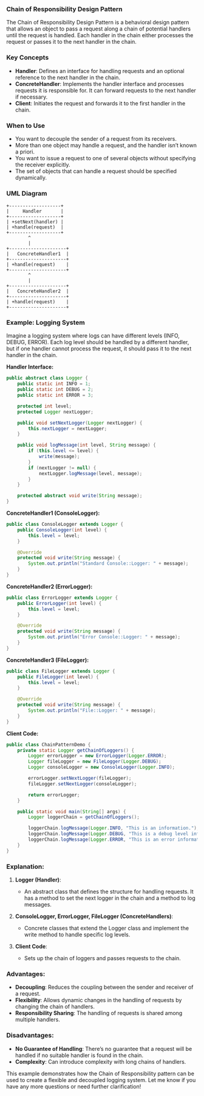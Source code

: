 ### Chain of Responsibility Design Pattern

The Chain of Responsibility Design Pattern is a behavioral design pattern that allows an object to pass a request along a chain of potential handlers until the request is handled. Each handler in the chain either processes the request or passes it to the next handler in the chain.

### Key Concepts

- **Handler**: Defines an interface for handling requests and an optional reference to the next handler in the chain.
- **ConcreteHandler**: Implements the handler interface and processes requests it is responsible for. It can forward requests to the next handler if necessary.
- **Client**: Initiates the request and forwards it to the first handler in the chain.

### When to Use

- You want to decouple the sender of a request from its receivers.
- More than one object may handle a request, and the handler isn’t known a priori.
- You want to issue a request to one of several objects without specifying the receiver explicitly.
- The set of objects that can handle a request should be specified dynamically.

### UML Diagram

```
+-------------------+
|     Handler       |
+-------------------+
| +setNext(handler) |
| +handle(request)  |
+-------------------+
        ^
        |
+---------------------+
|   ConcreteHandler1  |
+---------------------+
| +handle(request)    |
+---------------------+
        ^
        |
+---------------------+
|   ConcreteHandler2  |
+---------------------+
| +handle(request)    |
+---------------------+
```

### Example: Logging System

Imagine a logging system where logs can have different levels (INFO, DEBUG, ERROR). Each log level should be handled by a different handler, but if one handler cannot process the request, it should pass it to the next handler in the chain.

**Handler Interface:**
```java
public abstract class Logger {
    public static int INFO = 1;
    public static int DEBUG = 2;
    public static int ERROR = 3;

    protected int level;
    protected Logger nextLogger;

    public void setNextLogger(Logger nextLogger) {
        this.nextLogger = nextLogger;
    }

    public void logMessage(int level, String message) {
        if (this.level <= level) {
            write(message);
        }
        if (nextLogger != null) {
            nextLogger.logMessage(level, message);
        }
    }

    protected abstract void write(String message);
}
```

**ConcreteHandler1 (ConsoleLogger):**
```java
public class ConsoleLogger extends Logger {
    public ConsoleLogger(int level) {
        this.level = level;
    }

    @Override
    protected void write(String message) {
        System.out.println("Standard Console::Logger: " + message);
    }
}
```

**ConcreteHandler2 (ErrorLogger):**
```java
public class ErrorLogger extends Logger {
    public ErrorLogger(int level) {
        this.level = level;
    }

    @Override
    protected void write(String message) {
        System.out.println("Error Console::Logger: " + message);
    }
}
```

**ConcreteHandler3 (FileLogger):**
```java
public class FileLogger extends Logger {
    public FileLogger(int level) {
        this.level = level;
    }

    @Override
    protected void write(String message) {
        System.out.println("File::Logger: " + message);
    }
}
```

**Client Code:**
```java
public class ChainPatternDemo {
    private static Logger getChainOfLoggers() {
        Logger errorLogger = new ErrorLogger(Logger.ERROR);
        Logger fileLogger = new FileLogger(Logger.DEBUG);
        Logger consoleLogger = new ConsoleLogger(Logger.INFO);

        errorLogger.setNextLogger(fileLogger);
        fileLogger.setNextLogger(consoleLogger);

        return errorLogger;
    }

    public static void main(String[] args) {
        Logger loggerChain = getChainOfLoggers();

        loggerChain.logMessage(Logger.INFO, "This is an information.");
        loggerChain.logMessage(Logger.DEBUG, "This is a debug level information.");
        loggerChain.logMessage(Logger.ERROR, "This is an error information.");
    }
}
```

### Explanation:
1. **Logger (Handler)**:
   - An abstract class that defines the structure for handling requests. It has a method to set the next logger in the chain and a method to log messages.

2. **ConsoleLogger, ErrorLogger, FileLogger (ConcreteHandlers)**:
   - Concrete classes that extend the Logger class and implement the write method to handle specific log levels.

3. **Client Code**:
   - Sets up the chain of loggers and passes requests to the chain.

### Advantages:
- **Decoupling**: Reduces the coupling between the sender and receiver of a request.
- **Flexibility**: Allows dynamic changes in the handling of requests by changing the chain of handlers.
- **Responsibility Sharing**: The handling of requests is shared among multiple handlers.

### Disadvantages:
- **No Guarantee of Handling**: There’s no guarantee that a request will be handled if no suitable handler is found in the chain.
- **Complexity**: Can introduce complexity with long chains of handlers.

This example demonstrates how the Chain of Responsibility pattern can be used to create a flexible and decoupled logging system. Let me know if you have any more questions or need further clarification!